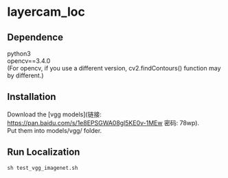# layercam_loc
## Dependence
python3  
opencv==3.4.0  
(For opencv, if you use a different version, cv2.findContours() function may by different.)

## Installation
Download the [vgg models](链接: https://pan.baidu.com/s/1e8EPSGWA08gl5KE0v-1MEw  密码: 78wp).   
Put them into models/vgg/ folder.

## Run Localization
```
sh test_vgg_imagenet.sh
```
